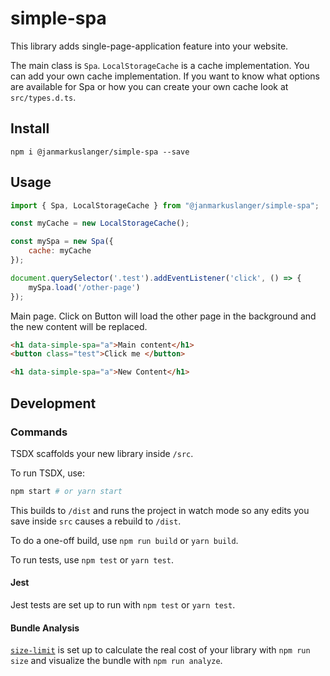 # simple-spa

This library adds single-page-application feature into your website.

The main class is `Spa`. `LocalStorageCache` is a cache implementation.
You can add your own cache implementation.
If you want to know what options are available for Spa or how you can create your own cache look at `src/types.d.ts`.

## Install 

```
npm i @janmarkuslanger/simple-spa --save
```

## Usage


``` js 
import { Spa, LocalStorageCache } from "@janmarkuslanger/simple-spa";

const myCache = new LocalStorageCache();

const mySpa = new Spa({
    cache: myCache
});

document.querySelector('.test').addEventListener('click', () => {
    mySpa.load('/other-page')
});
```

Main page. Click on Button will load the other page in the background and the new content will be replaced.

``` html
<h1 data-simple-spa="a">Main content</h1>
<button class="test">Click me </button>
```

``` html
<h1 data-simple-spa="a">New Content</h1>
```


## Development

### Commands

TSDX scaffolds your new library inside `/src`.

To run TSDX, use:

```bash
npm start # or yarn start
```

This builds to `/dist` and runs the project in watch mode so any edits you save inside `src` causes a rebuild to `/dist`.

To do a one-off build, use `npm run build` or `yarn build`.

To run tests, use `npm test` or `yarn test`.

#### Jest

Jest tests are set up to run with `npm test` or `yarn test`.

#### Bundle Analysis

[`size-limit`](https://github.com/ai/size-limit) is set up to calculate the real cost of your library with `npm run size` and visualize the bundle with `npm run analyze`.
